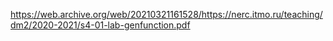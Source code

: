 https://web.archive.org/web/20210321161528/https://nerc.itmo.ru/teaching/dm2/2020-2021/s4-01-lab-genfunction.pdf
